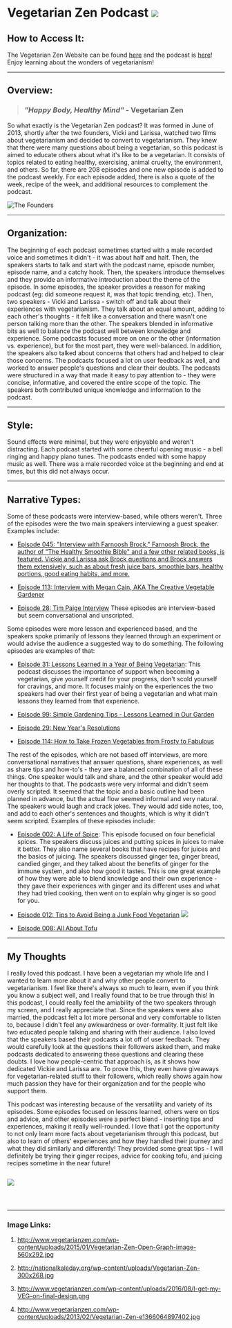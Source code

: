 # Vegetarian Zen Podcast ![](http://www.vegetarianzen.com/wp-content/uploads/2015/01/Vegetarian-Zen-Open-Graph-image-560x292.jpg)

## How to Access It:
The Vegetarian Zen Website can be found [here](http://www.vegetarianzen.com/) and the podcast is [here](http://www.vegetarianzen.com/podcast-2/)! Enjoy learning about the wonders of vegetarianism!

---

## Overview:
> ### *"Happy Body, Healthy Mind"* - Vegetarian Zen

So what exactly is the Vegetarian Zen podcast? It was formed in June of 2013, shortly after the two founders, Vicki and Larissa, watched two films about vegetarianism and decided to convert to vegetarianism. They knew that there were many questions about being a vegetarian, so this podcast is aimed to educate others about what it's like to be a vegetarian. It consists of topics related to eating healthy, exercising, animal cruelty, the environment, and others. So far, there are 208 episodes and one new episode is added to the podcast weekly. For each episode added, there is also a quote of the week, recipe of the week, and additional resources to complement the podcast.

![The Founders](http://nationalkaleday.org/wp-content/uploads/Vegetarian-Zen-300x268.jpg)

---

## Organization:

The beginning of each podcast sometimes started with a male recorded voice and sometimes it didn't - it was about half and half. Then, the speakers starts to talk and start with the podcast name, episode number, episode name, and a catchy hook. Then, the speakers introduce themselves and they provide an informative introduction about the theme of the episode. In some episodes, the speaker provides a reason for making podcast (eg: did someone request it, was that topic trending, etc). Then, two speakers - Vicki and Larissa - switch off and talk about their experiences with vegetarianism. They talk about an equal amount, adding to each other's thoughts - it felt like a conversation and there wasn't one person talking more than the other. The speakers blended in informative bits as well to balance the podcast well between knowledge and experience. Some podcasts focused more on one or the other (information vs. experience), but for the most part, they were well-balanced. In addition, the speakers also talked about concerns that others had and helped to clear those concerns. The podcasts focused a lot on user feedback as well, and worked to answer people's questions and clear their doubts. The podcasts were structured in a way that made it easy to pay attention to - they were concise, informative, and covered the entire scope of the topic. The speakers both contributed unique knowledge and information to the podcast.

---

## Style:

Sound effects were minimal, but they were enjoyable and weren't distracting. Each podcast started with some cheerful opening music - a bell ringing and happy piano tunes. The podcasts ended with some happy music as well. There was a male recorded voice at the beginning and end at times, but this did not always occur.

---

## Narrative Types:

Some of these podcasts were interview-based, while others weren't. Three of the episodes were the two main speakers interviewing a guest speaker. Examples include:
* [Episode 045: "Interview with Farnoosh Brock," Farnoosh Brock, the author of "The Healthy Smoothie Bible" and a few other related books, is featured. Vickie and Larissa ask Brock questions and Brock answers them extensively, such as about fresh juice bars, smoothie bars, healthy portions, good eating habits, and more.](http://www.vegetarianzen.com/blog/2014/04/27/vz-045/)

* [Episode 113: Interview with Megan Cain, AKA The Creative Vegetable Gardener](http://www.vegetarianzen.com/blog/2015/08/16/vz-113/)

* [Episode 28: Tim Paige Interview](http://www.vegetarianzen.com/blog/2013/12/22/vz-028-tim-paige-interview/)
These episodes are interview-based but seem conversational and unscripted.

Some episodes were more lesson and experienced based, and the speakers spoke primarily of lessons they learned through an experiment or would advise the audience a suggested way to do something. The following episodes are examples of that:
* [Episode 31: Lessons Learned in a Year of Being Vegetarian](http://www.vegetarianzen.com/blog/2014/01/19/vz-031-vegetarian-lessons-learned/): This podcast discusses the importance of support when becoming a vegetarian, give yourself credit for your progress, don't scold yourself for cravings, and more. It focuses mainly on the experiences the two speakers had over their first year of being a vegetarian and what main lessons they learned from that experience.

* [Episode 99: Simple Gardening Tips - Lessons Learned in Our Garden](http://www.vegetarianzen.com/blog/2015/05/10/vz-099/)

* [Episode 29: New Year's Resolutions](http://www.vegetarianzen.com/blog/2013/12/29/vz-029-new-years-resolutions/)

* [Episode 114: How to Take Frozen Vegetables from Frosty to Fabulous](http://www.vegetarianzen.com/blog/2015/08/23/vz114/)

The rest of the episodes, which are not based off interviews, are more conversational narratives that answer questions, share experiences, as well as share tips and how-to's - they are a balanced combination of all of these things. One speaker would talk and share, and the other speaker would add her thoughts to that. The podcasts were very informal and didn't seem overly scripted. It seemed that the topic and a basic outline had been planned in advance, but the actual flow seemed informal and very natural. The speakers would laugh and crack jokes. They would add side notes, too, and add to each other's sentences and thoughts, which is why it didn't seem scripted. Examples of these episodes include:
* [Episode 002: A Life of Spice](http://www.vegetarianzen.com/blog/2013/08/04/vz-008-all-about-tofu/): This episode focused on four beneficial spices. The speakers discuss juices and putting spices in juices to make it better. They also name several books that have recipes for juices and the basics of juicing. The speakers discussed ginger tea, ginger bread, candied ginger, and they talked about the benefits of ginger for the immune system, and also how good it tastes. This is one great example of how they were able to blend knowledge and their own experience - they gave their experiences with ginger and its different uses and what they had tried cooking, then went on to explain why ginger is so good for you.

* [Episode 012: Tips to Avoid Being a Junk Food Vegetarian](http://www.vegetarianzen.com/blog/2013/09/01/vz-012-junk-food-vegetarian/)
![](http://www.vegetarianzen.com/wp-content/uploads/2016/08/I-get-my-VEG-on-final-design.png)

* [Episode 008: All About Tofu](http://www.vegetarianzen.com/blog/2013/08/04/vz-008-all-about-tofu/)

---

## My Thoughts

I really loved this podcast. I have been a vegetarian my whole life and I wanted to learn more about it and why other people convert to vegetarianism. I feel like there's always so much to learn, even if you think you know a subject well, and I really found that to be true through this! In this podcast, I could really feel the amiability of the two speakers through my screen, and I really appreciate that. Since the speakers were also married, the podcast felt a lot more personal and very comfortable to listen to, because I didn't feel any awkwardness or over-formality. It just felt like two educated people talking and sharing with their audience. I also loved that the speakers based their podcasts a lot off of user feedback. They would carefully look at the questions their followers asked them, and make podcasts dedicated to answering these questions and clearing these doubts. I love how people-centric that approach is, as it shows how dedicated Vickie and Larissa are. To prove this, they even have giveaways for vegetarian-related stuff to their followers, which really shows again how much passion they have for their organization and for the people who support them.


This podcast was interesting because of the versatility and variety of its episodes. Some episodes focused on lessons learned, others were on tips and advice, and other episodes were a perfect blend - inserting tips and experiences, making it really well-rounded. I love that I got the opportunity to not only learn more facts about vegetarianism through this podcast, but also to learn of others' experiences and how they handled their journey and what they did similarly and differently! They provided some great tips - I will definitely be trying their ginger recipes, advice for cooking tofu, and juicing recipes sometime in the near future!


```

```


![](http://www.vegetarianzen.com/wp-content/uploads/2013/02/Vegetarian-Zen-e1366064897402.jpg)



```

```

```


```
---
### **Image Links:**

1. http://www.vegetarianzen.com/wp-content/uploads/2015/01/Vegetarian-Zen-Open-Graph-image-560x292.jpg

1. http://nationalkaleday.org/wp-content/uploads/Vegetarian-Zen-300x268.jpg

1. http://www.vegetarianzen.com/wp-content/uploads/2016/08/I-get-my-VEG-on-final-design.png

1. http://www.vegetarianzen.com/wp-content/uploads/2013/02/Vegetarian-Zen-e1366064897402.jpg


